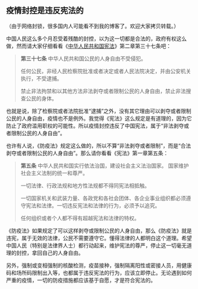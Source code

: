 <div class="inner">
<h2>疫情封控是违反宪法的</h2>
<p>（由于网络封锁，很多国内人可能看不到我的博客了。欢迎大家拷贝转载。）</p>
<p>中国人民这么多个月忍受着残酷的封控，以为这一切都是合法的，政府有权这么做，然而请大家仔细看看《<a href="http://www.gov.cn/guoqing/2018-03/22/content_5276318.htm">中华人民共和国宪法</a>》第二章第三十七条吧：</p>
<blockquote>
<p><strong>第三十七条</strong> 中华人民共和国公民的人身自由不受侵犯。</p>
<p>任何公民，非经人民检察院批准或者决定或者人民法院决定，并由公安机关执行，不受逮捕。</p>
<p>禁止非法拘禁和以其他方法非法剥夺或者限制公民的人身自由，禁止非法搜查公民的身体。</p>
</blockquote>
<p>也就是说，除了检察院或者法院批准“逮捕”之外，没有其它理由可以剥夺或者限制公民的人身自由，疫情也不是例外。我觉得《宪法》这么规定是有道理的，因为它防止了政府滥用职权的可能性。所以疫情封控违反了中国宪法，属于“非法剥夺或者限制公民的人身自由”。</p>
<p>也许有人说，《防疫法》规定这么做的，所以不算“非法剥夺或者限制”，而是“合法剥夺或者限制公民的人身自由”。那么请你看看《宪法》第一章第五条：</p>
<blockquote>
<p><strong>第五条</strong> 中华人民共和国实行依法治国，建设社会主义法治国家。
国家维护社会主义法制的统一和尊严。</p>
<p>一切法律、行政法规和地方性法规都不得同宪法相抵触。</p>
<p>一切国家机关和武装力量、各政党和各社会团体、各企业事业组织都必须遵守宪法和法律。一切违反宪法和法律的行为，必须予以追究。</p>
<p>任何组织或者个人都不得有超越宪法和法律的特权。</p>
</blockquote>
<p>《防疫法》如果规定了可以这样剥夺或限制公民的人身自由，那么《防疫法》就是违宪，属于无效的法律，公民不需要遵守它。懂得法律的人都明白这个道理。希望中国人民（特别是法律界人士）都行动起来，维护宪法的尊严，停止这一切毫无道理的封控，拿回自己的人身自由。</p>
<p>另外，强制或变相强制的核酸检测，疫苗接种，强制隔离阳性或密接人员，用健康码和场所码限制出入等，也都属于违反宪法的行为，应该立即停止。无论遇到如何严重的疫情，一切的防疫措施都应该基于自愿，才是符合宪法的。</p>
</div>
<!--
<div class="ad-banner" style="margin-top: 5px">
<script async src="//pagead2.googlesyndication.com/pagead/js/adsbygoogle.js"></script>
<ins class="adsbygoogle"
                    style="display:inline-block;width:100%;height:90px"
                    data-ad-client="ca-pub-1331524016319584"
                    data-ad-slot="6657867155"></ins>
<script>(adsbygoogle = window.adsbygoogle || []).push({});</script>
</div>
<script data-ad-client="ca-pub-1331524016319584" async
            src="https://pagead2.googlesyndication.com/pagead/js/adsbygoogle.js">
</script>
        -->
    